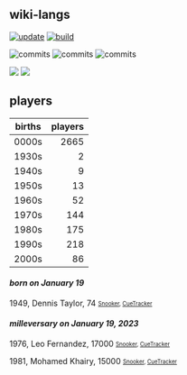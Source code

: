 ## wiki-langs
[![update](https://github.com/dreamerminsk/wiki-langs/actions/workflows/update-tables.yml/badge.svg)](https://github.com/dreamerminsk/wiki-langs/actions/workflows/update-tables.yml)
[![build](https://github.com/dreamerminsk/wiki-langs/actions/workflows/build.yml/badge.svg)](https://github.com/dreamerminsk/wiki-langs/actions/workflows/build.yml)

![commits](https://img.shields.io/github/commit-activity/y/dreamerminsk/wiki-langs)
![commits](https://img.shields.io/github/commit-activity/m/dreamerminsk/wiki-langs)
![commits](https://img.shields.io/github/commit-activity/w/dreamerminsk/wiki-langs)

![](https://img.shields.io/github/languages/code-size/dreamerminsk/wiki-langs)
![](https://img.shields.io/github/repo-size/dreamerminsk/wiki-langs)

## players
| births | players |
| :----: | ------: |
| 0000s | 2665 |
| 1930s | 2 |
| 1940s | 9 |
| 1950s | 13 |
| 1960s | 52 |
| 1970s | 144 |
| 1980s | 175 |
| 1990s | 218 |
| 2000s | 86 |

#### ***born on January 19***
1949, Dennis Taylor, 74 <sub><sup>[Snooker](http://www.snooker.org/res/index.asp?player=468), [CueTracker](http://cuetracker.net/Players/dennis-taylor/)</sup></sub>


#### ***milleversary on January 19, 2023***
1976, Leo Fernandez, 17000 <sub><sup>[Snooker](http://www.snooker.org/res/index.asp?player=422), [CueTracker](http://cuetracker.net/Players/leo-fernandez/)</sup></sub>

1981, Mohamed Khairy, 15000 <sub><sup>[Snooker](http://www.snooker.org/res/index.asp?player=931), [CueTracker](http://cuetracker.net/Players/mohamed-khairy/)</sup></sub>



